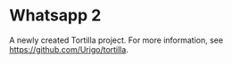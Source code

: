 # Whatsapp 2

A newly created Tortilla project. For more information, see https://github.com/Urigo/tortilla.